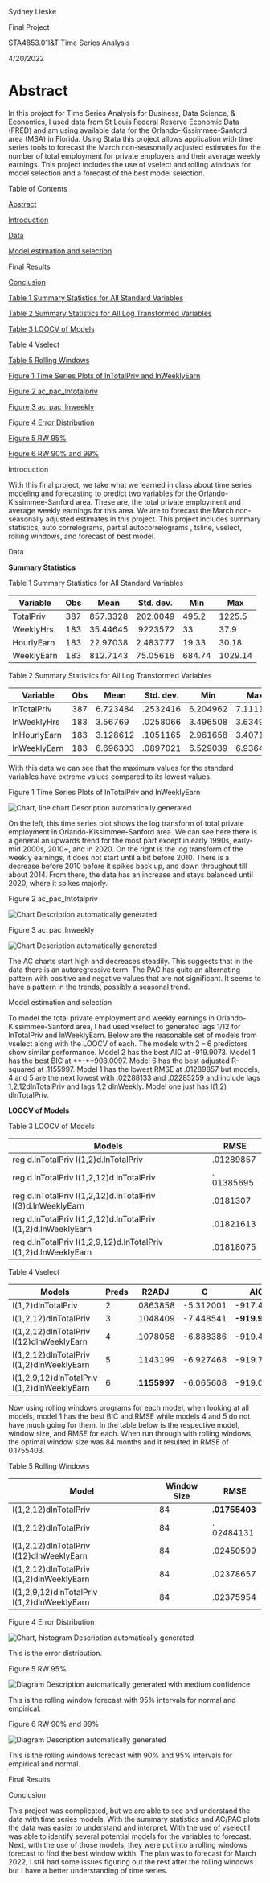 Sydney Lieske

Final Project

STA4853.01I&T Time Series Analysis

4/20/2022

# 

# 

# 

# Abstract

In this project for Time Series Analysis for Business, Data Science, & Economics, I used data from St Louis Federal Reserve Economic Data (FRED) and am using available data for the Orlando-Kissimmee-Sanford area (MSA) in Florida. Using Stata this project allows application with time series tools to forecast the March non-seasonally adjusted estimates for the number of total employment for private employers and their average weekly earnings. This project includes the use of vselect and rolling windows for model selection and a forecast of the best model selection.

Table of Contents

[Abstract](#abstract)

[Introduction](#_Toc101532950)

[Data](#_Toc101532951)

[Model estimation and selection](#_Toc101532952)

[Final Results](#_Toc101532953)

[Conclusion](#_Toc101532954)

[Table 1 Summary Statistics for All Standard Variables](#_Toc101532938)

[Table 2 Summary Statistics for All Log Transformed Variables](#_Toc101532939)

[Table 3 LOOCV of Models](#_Toc101532940)

[Table 4 Vselect](#_Toc101532941)

[Table 5 Rolling Windows](#_Toc101532942)

[Figure 1 Time Series Plots of lnTotalPriv and lnWeeklyEarn](#_Toc101532943)

[Figure 2 ac_pac_lntotalpriv](#_Toc101532944)

[Figure 3 ac_pac_lnweekly](#_Toc101532945)

[Figure 4 Error Distribution](#_Toc101532946)

[Figure 5 RW 95%](#_Toc101532947)

[Figure 6 RW 90% and 99%](#_Toc101532948)

Introduction

With this final project, we take what we learned in class about time series modeling and forecasting to predict two variables for the Orlando-Kissimmee-Sanford area. These are, the total private employment and average weekly earnings for this area. We are to forecast the March non-seasonally adjusted estimates in this project. This project includes summary statistics, auto correlograms, partial autocorrelograms , tsline, vselect, rolling windows, and forecast of best model.

Data

**Summary Statistics**

Table 1 Summary Statistics for All Standard Variables

| **Variable** | **Obs** | **Mean** | **Std. dev.** | **Min** | **Max** |
|--------------|---------|----------|---------------|---------|---------|
| TotalPriv    | 387     | 857.3328 | 202.0049      | 495.2   | 1225.5  |
| WeeklyHrs    | 183     | 35.44645 | .9223572      | 33      | 37.9    |
| HourlyEarn   | 183     | 22.97038 | 2.483777      | 19.33   | 30.18   |
| WeeklyEarn   | 183     | 812.7143 | 75.05616      | 684.74  | 1029.14 |

Table 2 Summary Statistics for All Log Transformed Variables

| **Variable** | **Obs** | **Mean** | **Std. dev.** | **Min**  | **Max**  |
|--------------|---------|----------|---------------|----------|----------|
| lnTotalPriv  | 387     | 6.723484 | .2532416      | 6.204962 | 7.111104 |
| lnWeeklyHrs  | 183     | 3.56769  | .0258066      | 3.496508 | 3.634951 |
| lnHourlyEarn | 183     | 3.128612 | .1051165      | 2.961658 | 3.407179 |
| lnWeeklyEarn | 183     | 6.696303 | .0897021      | 6.529039 | 6.936479 |

With this data we can see that the maximum values for the standard variables have extreme values compared to its lowest values.

Figure 1 Time Series Plots of lnTotalPriv and lnWeeklyEarn

![Chart, line chart Description automatically generated](media/c3ba3ee986f91f7766ab9ff1451f16f2.png)

On the left, this time series plot shows the log transform of total private employment in Orlando-Kissimmee-Sanford area. We can see here there is a general an upwards trend for the most part except in early 1990s, early-mid 2000s, 2010\~, and in 2020. On the right is the log transform of the weekly earnings, it does not start until a bit before 2010. There is a decrease before 2010 before it spikes back up, and down throughout till about 2014. From there, the data has an increase and stays balanced until 2020, where it spikes majorly.

Figure 2 ac_pac_lntotalpriv

![Chart Description automatically generated](media/c844d79cbbabc6e12982eb781250216d.png)

Figure 3 ac_pac_lnweekly

![Chart Description automatically generated](media/eca04728c5b7f371e8dee5a35cd1a0e7.png)

The AC charts start high and decreases steadily. This suggests that in the data there is an autoregressive term. The PAC has quite an alternating pattern with positive and negative values that are not significant. It seems to have a pattern in the trends, possibly a seasonal trend.

Model estimation and selection

To model the total private employment and weekly earnings in Orlando-Kissimmee-Sanford area, I had used vselect to generated lags 1/12 for lnTotalPriv and lnWeeklyEarn. Below are the reasonable set of models from vselect along with the LOOCV of each. The models with 2 – 6 predictors show similar performance. Model 2 has the best AIC at -919.9073. Model 1 has the best BIC at **-**908.0097. Model 6 has the best adjusted R-squared at .1155997. Model 1 has the lowest RMSE at .01289857 but models, 4 and 5 are the next lowest with .02288133 and .02285259 and include lags 1,2,12dlnTotalPriv and lags 1,2 dlnWeekly. Model one just has l(1,2) dlnTotalPriv.

**LOOCV of Models**

Table 3 LOOCV of Models

| **Models**                                                      | **RMSE**    |
|-----------------------------------------------------------------|-------------|
| reg d.lnTotalPriv l(1,2)d.lnTotalPriv                           | .01289857   |
| reg d.lnTotalPriv l(1,2,12)d.lnTotalPriv                        | . 01385695  |
| reg d.lnTotalPriv l(1,2,12)d.lnTotalPriv l(3)d.lnWeeklyEarn     | .0181307    |
| reg d.lnTotalPriv l(1,2,12)d.lnTotalPriv l(1,2)d.lnWeeklyEarn   | .01821613   |
| reg d.lnTotalPriv l(1,2,9,12)d.lnTotalPriv l(1,2)d.lnWeeklyEarn |  .01818075  |

Table 4 Vselect

| **Models**                                  | **Preds** | **R2ADJ**    | **C**     | **AIC**       | **AICC**      | **BIC**       |
|---------------------------------------------|-----------|--------------|-----------|---------------|---------------|---------------|
| l(1,2)dlnTotalPriv                          | 2         | .0863858     | -5.312001 | -917.4171     | -917.1747     | **-908.0097** |
| l(1,2,12)dlnTotalPriv                       | 3         | .1048409     | -7.448541 | **-919.9073** | **-919.5415** | -907.3641     |
| l(1,2,12)dlnTotalPriv l(12)dlnWeeklyEarn    | 4         | .1078058     | -6.888386 | -919.4985     | -918.9832     | -903.8195     |
| l(1,2,12)dlnTotalPriv l(1,2)dlnWeeklyEarn   | 5         | .1143199     | -6.927468 | -919.7777     | -919.0864     | -900.9629     |
| l(1,2,9,12)dlnTotalPriv l(1,2)dlnWeeklyEarn | 6         | **.1155997** | -6.065608 | -919.0633     | -918.1689     | -897.1127     |

Now using rolling windows programs for each model, when looking at all models, model 1 has the best BIC and RMSE while models 4 and 5 do not have much going for them. In the table below is the respective model, window size, and RMSE for each. When run through with rolling windows, the optimal window size was 84 months and it resulted in RMSE of 0.1755403.

Table 5 Rolling Windows

| **Model**                                   | **Window Size** | **RMSE**      |
|---------------------------------------------|-----------------|---------------|
| l(1,2,12)dlnTotalPriv                       | 84              | **.01755403** |
| l(1,2,12)dlnTotalPriv                       | 84              | . 02484131    |
| l(1,2,12)dlnTotalPriv l(12)dlnWeeklyEarn    | 84              | .02450599     |
| l(1,2,12)dlnTotalPriv l(1,2)dlnWeeklyEarn   | 84              | .02378657     |
| l(1,2,9,12)dlnTotalPriv l(1,2)dlnWeeklyEarn | 84              | .02375954     |

Figure 4 Error Distribution

![Chart, histogram Description automatically generated](media/d29e9a57e776d962b941dff4cc6a5f10.png)

This is the error distribution.

Figure 5 RW 95%

![Diagram Description automatically generated with medium confidence](media/53e8f0ef7f4cc674c235f05ad1a5c92a.png)

This is the rolling window forecast with 95% intervals for normal and empirical.

Figure 6 RW 90% and 99%

![Diagram Description automatically generated](media/62d654bc1139164cafa5eed353269ddc.png)

This is the rolling windows forecast with 90% and 95% intervals for empirical and normal.

Final Results

Conclusion

This project was complicated, but we are able to see and understand the data with time series models. With the summary statistics and AC/PAC plots the data was easier to understand and interpret. With the use of vselect I was able to identify several potential models for the variables to forecast. Next, with the use of those models, they were put into a rolling windows forecast to find the best window width. The plan was to forecast for March 2022, I still had some issues figuring out the rest after the rolling windows but I have a better understanding of time series.
